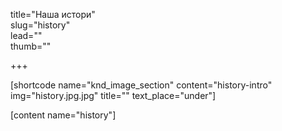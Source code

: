 title="Наша истори"  
slug="history"  
lead=""  
thumb=""  

+++

[shortcode name="knd_image_section" content="history-intro" img="history.jpg.jpg" title="" text_place="under"]

[content name="history"]
